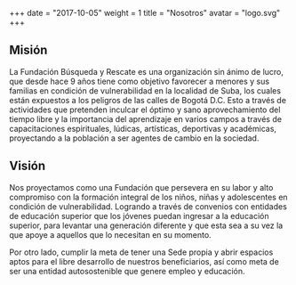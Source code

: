 +++
date = "2017-10-05"
weight = 1
title = "Nosotros"
avatar = "logo.svg"
+++

## Misión
La Fundación Búsqueda y Rescate es una organización sin ánimo de lucro, que desde hace 9 años tiene como objetivo favorecer a menores y sus familias en condición de vulnerabilidad en la localidad de Suba, los cuales están expuestos a los peligros de las calles de Bogotá D.C.   Esto a través de actividades que pretenden inculcar el óptimo y sano aprovechamiento del tiempo libre y la importancia del aprendizaje en varios campos a través de capacitaciones espirituales, lúdicas, artísticas, deportivas y académicas, proyectando a la población a ser agentes de cambio en la sociedad.

## Visión

Nos proyectamos como una Fundación que persevera en su labor y alto compromiso con la formación integral de los niños, niñas y adolescentes en condición de vulnerabilidad. Logrando a través de convenios con entidades de educación superior que los jóvenes puedan ingresar a la educación superior, para levantar una generación diferente y que esta sea a su vez la que apoye a aquellos que lo necesitan en su momento.

Por otro lado, cumplir la meta de tener una Sede propia y abrir espacios aptos para el libre desarrollo de nuestros beneficiarios, así como meta de ser una entidad autosostenible que genere empleo y educación.

